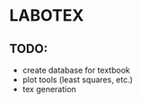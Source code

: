 # LABOTEX

## TODO: 
- create database for textbook
- plot tools (least squares, etc.)
- tex generation